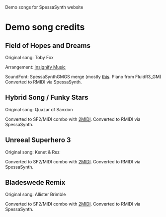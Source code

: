 Demo songs for SpessaSynth website

# Demo song credits
## Field of Hopes and Dreams
Original song: Toby Fox

Arrangement: [Insignify Music](https://www.youtube.com/@InsignifyMusic/)

SoundFont: SpessaSynthGMGS merge (mostly [this](https://musical-artifacts.com/artifacts/1176). Piano from FluidR3_GM)
Converted to RMIDI via SpessaSynth.

## Hybrid Song / Funky Stars
Original song: Quazar of Sanxion

Converted to SF2/MIDI combo with [2MIDI](https://www.un4seen.com/2midi/).
Converted to RMIDI via SpessaSynth.

## Unreeal Superhero 3
Original song: Kenet & Rez

Converted to SF2/MIDI combo with [2MIDI](https://www.un4seen.com/2midi/).
Converted to RMIDI via SpessaSynth.

## Bladeswede Remix
Original song: Allister Brimble

Converted to SF2/MIDI combo with [2MIDI](https://www.un4seen.com/2midi/).
Converted to RMIDI via SpessaSynth.
